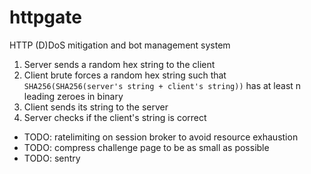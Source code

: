 # httpgate

HTTP (D)DoS mitigation and bot management system

1. Server sends a random hex string to the client
2. Client brute forces a random hex string such that `SHA256(SHA256(server's string + client's string))` has at least n leading zeroes in binary
3. Client sends its string to the server
4. Server checks if the client's string is correct

- TODO: ratelimiting on session broker to avoid resource exhaustion
- TODO: compress challenge page to be as small as possible
- TODO: sentry
